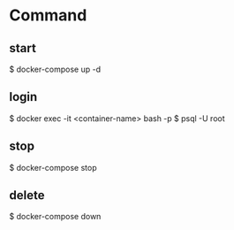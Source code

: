 # Command

## start
$ docker-compose up -d

## login
$ docker exec -it \<container-name> bash -p
$ psql -U root

## stop
$ docker-compose stop

## delete
$ docker-compose down
